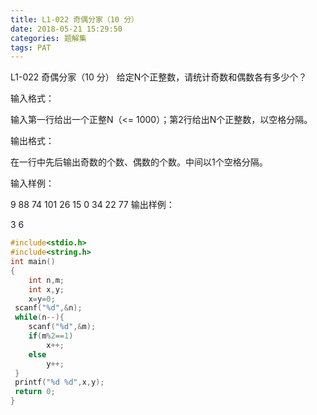 ```yaml
---
title: L1-022 奇偶分家（10 分）
date: 2018-05-21 15:29:50
categories: 题解集
tags: PAT
---
```


L1-022 奇偶分家（10 分）
给定N个正整数，请统计奇数和偶数各有多少个？

输入格式：

输入第一行给出一个正整N（<= 1000）；第2行给出N个正整数，以空格分隔。

输出格式：

在一行中先后输出奇数的个数、偶数的个数。中间以1个空格分隔。

输入样例：

9
88 74 101 26 15 0 34 22 77
输出样例：

3 6

```cpp
#include<stdio.h>
#include<string.h>
int main()
{
    int n,m;
    int x,y;
    x=y=0;
 scanf("%d",&n);
 while(n--){
    scanf("%d",&m);
    if(m%2==1)
        x++;
    else
        y++;
 }
 printf("%d %d",x,y);
 return 0;
}
```